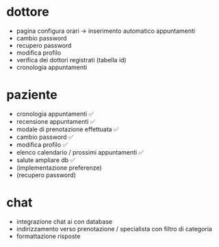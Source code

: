 # dottore
- pagina configura orari -> inserimento automatico appuntamenti
- cambio password                                                 
- recupero password
- modifica profilo
- verifica dei dottori registrati (tabella id)
- cronologia appuntamenti

# paziente
- cronologia appuntamenti                                        ✅                                                  
- recensione appuntamenti                                        ✅
- modale di prenotazione effettuata                              ✅
- cambio password                                                ✅
- modifica profilo                                               ✅
- elenco calendario / prossimi appuntamenti                      ✅
- salute ampliare db                                             ✅
- (implementazione preferenze)
- (recupero password)

# chat
- integrazione chat ai con database
- indirizzamento verso prenotazione / specialista con filtro di categoria
- formattazione risposte

